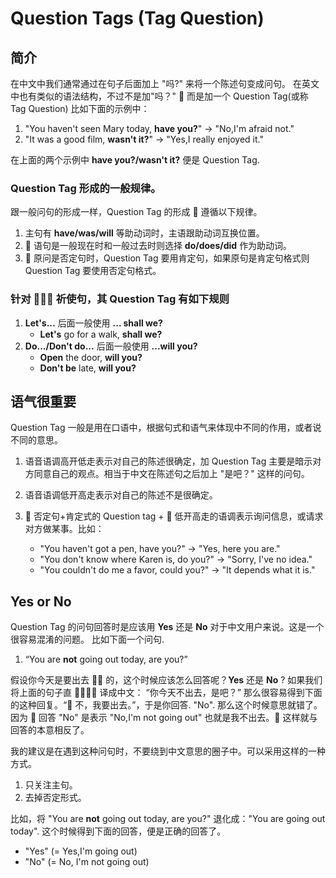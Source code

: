 # Question Tags (Tag Question)

## 简介

在中文中我们通常通过在句子后面加上 "吗?" 来将一个陈述句变成问句。
在英文中也有类似的语法结构，不过不是加"吗？"  而是加一个 Question Tag(或称 Tag Question) 比如下面的示例中：

1. "You haven't seen Mary today, **have you?**" -> "No,I'm afraid not."
2. "It was a good film, **wasn't it?**" -> "Yes,I really enjoyed it."

在上面的两个示例中 **have you?/wasn't it?** 便是 Question Tag.

### Question Tag 形成的一般规律。

跟一般问句的形成一样，Question Tag 的形成  遵循以下规律。

1. 主句有 **have/was/will** 等助动词时，主语跟助动词互换位置。
2.  语句是一般现在时和一般过去时则选择 **do/does/did** 作为助动词。
3.  原问是否定句时，Question Tag 要用肯定句，如果原句是肯定句格式则 Question Tag 要使用否定句格式。

### 针对  祈使句，其 Question Tag 有如下规则

1. **Let's...** 后面一般使用 **... shall we?**
   - **Let's** go for a walk, **shall we?**
2. **Do.../Don't do...** 后面一般使用 **...will you?**
   - **Open** the door, **will you?**
   - **Don't be** late, **will you?**

## 语气很重要

Question Tag 一般是用在口语中，根据句式和语气来体现中不同的作用，或者说不同的意思。

1. 语音语调高开低走表示对自己的陈述很确定，加 Question Tag 主要是暗示对方同意自己的观点。相当于中文在陈述句之后加上 "是吧？" 这样的问句。

2. 语音语调低开高走表示对自己的陈述不是很确定。

3.  否定句+肯定式的 Question tag +  低开高走的语调表示询问信息，或请求对方做某事。比如：
   - "You haven't got a pen, have you?" -> "Yes, here you are."
   - "You don't know where Karen is, do you?" -> "Sorry, I've no idea."
   - "You couldn't do me a favor, could you?" -> "It depends what it is."

## Yes or No

Question Tag 的问句回答时是应该用 **Yes** 还是 **No** 对于中文用户来说。这是一个很容易混淆的问题。
比如下面一个问句.

1. “You are **not** going out today, are you?”

假设你今天是要出去  的，这个时候应该怎么回答呢？**Yes** 还是 **No** ?
如果我们将上面的句子直  译成中文： “你今天不出去，是吧？” 那么很容易得到下面的这种回复。“ 不，我要出去。”，于是你回答. "No".
那么这个时候意思就错了。因为  回答 "No" 是表示 "No,I'm not going out" 也就是我不出去。 这样就与回答的本意相反了。

我的建议是在遇到这种问句时，不要绕到中文意思的圈子中。可以采用这样的一种方式。

1. 只关注主句。
2. 去掉否定形式。

比如，将 "You are **not** going out today, are you?"
退化成："You are going out today".
这个时候得到下面的回答，便是正确的回答了。

- "Yes" (= Yes,I'm going out)
- "No" (= No, I'm not going out)
